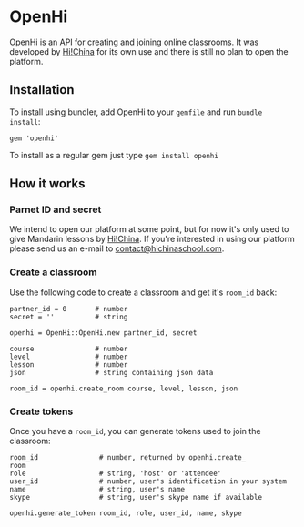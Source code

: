 OpenHi
======

OpenHi is an API for creating and joining online classrooms. It was developed by [Hi!China](www.hichinaschool.com) for its own use and there is still no plan to open the platform.

Installation
------------

To install using bundler, add OpenHi to your `gemfile` and run `bundle install`:

    gem 'openhi'

To install as a regular gem just type `gem install openhi`

How it works
------------

### Parnet ID and secret

We intend to open our platform at some point, but for now it's only used to give Mandarin lessons by [Hi!China](www.hichinaschool.com). If you're interested in using our platform please send us an e-mail to <contact@hichinaschool.com>.

### Create a classroom

Use the following code to create a classroom and get it's `room_id` back:

    partner_id = 0       # number
    secret = ''          # string
  
    openhi = OpenHi::OpenHi.new partner_id, secret

    course               # number
    level                # number
    lesson               # number
    json                 # string containing json data

    room_id = openhi.create_room course, level, lesson, json

### Create tokens

Once you have a `room_id`, you can generate tokens used to join the classroom:

    room_id               # number, returned by openhi.create_
    room
    role                  # string, 'host' or 'attendee'
    user_id               # number, user's identification in your system
    name                  # string, user's name
    skype                 # string, user's skype name if available

    openhi.generate_token room_id, role, user_id, name, skype

